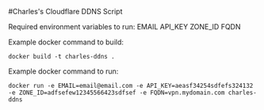#Charles's Cloudflare DDNS Script

Required environment variables to run:
EMAIL
API_KEY
ZONE_ID
FQDN

Example docker command to build:

    docker build -t charles-ddns .

Example docker command to run:

    docker run -e EMAIL=email@email.com -e API_KEY=aeasf34254sdfefs324132 -e ZONE_ID=adfsefew12345566423sdfsef -e FQDN=vpn.mydomain.com charles-ddns
